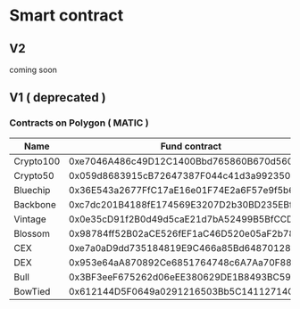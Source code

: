 # Smart contract

## V2

coming soon



## V1  ( deprecated )

### Contracts on Polygon ( MATIC )&#x20;

<table><thead><tr><th width="189">Name</th><th width="241">Fund contract</th><th>Token Share contract</th></tr></thead><tbody><tr><td>Crypto100</td><td>0xe7046A486c49D12C1400Bbd765860B670d5605b9</td><td>0x28C71A14346993866eC21e84916164290a42b3D4</td></tr><tr><td>Crypto50</td><td>0x059d8683915cB72647387F044c41d3a992350Da3</td><td>0x7B324B46111Cb2990f06EC3E937deE764A614903</td></tr><tr><td>Bluechip</td><td>0x36E543a2677FfC17aE16e01F74E2a6F57e9f5b6c</td><td>0x46F4655794Fe250004296a7e2768BBaA2F297e98</td></tr><tr><td>Backbone</td><td>0xc7dc201B4188fE174569E3207D2b30BD235EBf98</td><td>0x59FBf1D7B54Ff1d1F5032CeC6ed1CFa1aF3Ec2D1</td></tr><tr><td>Vintage</td><td>0x0e35cD91f2B0d49d5caE21d7bA52499B5BfCCD67</td><td>0x8F3a4dD4e182972933e7a21fb11fBAdba5070c6B</td></tr><tr><td>Blossom</td><td>0x98784ff52B02aCE526fEF1aC46D520e05aF2b784</td><td>0xCEC7cE74907A6CAc4119F41dce80A30B1e8c9d70</td></tr><tr><td>CEX</td><td>0xe7a0aD9dd735184819E9C466a85Bd64870128b93</td><td>0x93231074fB71699Ad9486c88ad44F4BAC406E95C</td></tr><tr><td>DEX</td><td>0x953e64aA870892Ce6851764748c6A7Aa70F8871b</td><td>0x851C7821a206452C5576b4640379fbA25A5a29F9</td></tr><tr><td>Bull</td><td>0x3BF3eeF675262d06eEE380629DE1B8493BC59a80</td><td>0xEd0EE376BC0471AA704d883F0a75F08B95a446Df</td></tr><tr><td>BowTied</td><td>0x612144D5F0649a0291216503Bb5C14112714CCC5</td><td>0xB24F33Bafe1aC1E6A188B86a53E431CAdf142e41</td></tr></tbody></table>





